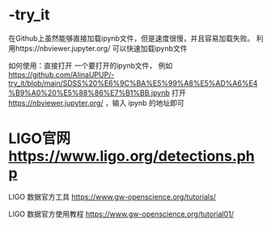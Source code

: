 # -try_it

在Github上虽然能够直接加载ipynb文件，但是速度很慢，并且容易加载失败。
利用https://nbviewer.jupyter.org/ 可以快速加载ipynb文件

如何使用：直接打开
一个要打开的ipynb文件， 例如 https://github.com/AlinaUPUP/-try_it/blob/main/SDSS%20%E6%9C%BA%E5%99%A8%E5%AD%A6%E4%B9%A0%20%E5%88%86%E7%B1%BB.ipynb
打开 https://nbviewer.jupyter.org/ ，输入 ipynb 的地址即可


#  LIGO官网  https://www.ligo.org/detections.php


 LIGO 数据官方工具 https://www.gw-openscience.org/tutorials/
 
 
 LIGO 数据官方使用教程 https://www.gw-openscience.org/tutorial01/
